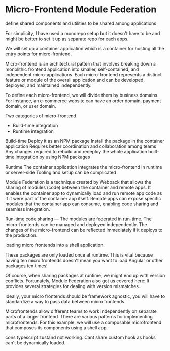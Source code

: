 # Micro-Frontend Module Federation

define shared components and utilities to be shared among applications

For simplicity, I have used a monorepo setup but it doesn't have to be and might be better to set it up as separate repo for each apps.

We will set up a container application which is a container for hosting all the entry points for micro-frontend.

Micro-frontend is an architectural pattern that involves breaking down a monolithic frontend application into smaller, self-contained, and independent micro-applications. Each micro-frontend represents a distinct feature or module of the overall application and can be developed, deployed, and maintained independently.

To define each micro-frontend, we will divide them by business domains. For instance, an e-commerce website can have an order domain, payment domain, or user domain. 

Two categories of micro-frontend
- Build-time integration
- Runtime integration

Build-time
Deploy it as an NPM package
Install the package in the container application
Requires better coordination and collaboration among teams
Any changes required to rebuild and redeploy the whole application
built-time integration by using NPM packages

Runtime
The container application integrates the micro-frontend in runtime or server-side
Tooling and setup can be complicated

Module Federation is a technique created by Webpack that allows the sharing of modules (code) between the container and remote apps. It enables the container app to dynamically load and run remote app code as if it were part of the container app itself. Remote apps can expose specific modules that the container app can consume, enabling code sharing and seamless integration.

Run-time code sharing — The modules are federated in run-time. The micro-frontends can be managed and deployed independently. The changes of the micro-frontend can be reflected immediately if it deploys to the production.


loading micro frontends into a shell application.

These packages are only loaded once at runtime. This is vital because having ten micro frontends doesn't mean you want to load Angular or other packages ten times!

Of course, when sharing packages at runtime, we might end up with version conflicts. Fortunately, Module Federation also got us covered here: It provides several strategies for dealing with version mismatches.

Ideally, your micro frontends should be framework agnostic, you will have to standardize a way to pass data between micro frontends.

Microfrontends allow different teams to work independently on separate parts of a larger frontend. There are various patterns for implementing microfrontends. For this example, we will use a composable microfrontend that composes its components using a shell app.

cons
typescript
zustand not working. 
Cant share custom hook as hooks can't be dynamically loaded.
